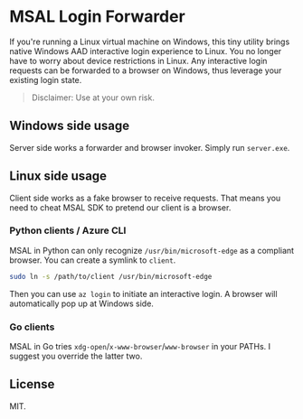 # MSAL Login Forwarder

If you're running a Linux virtual machine on Windows, this tiny utility brings native Windows AAD interactive login experience to Linux.
You no longer have to worry about device restrictions in Linux. Any interactive login requests can be forwarded to a browser on Windows, thus
leverage your existing login state.

> Disclaimer: Use at your own risk.

## Windows side usage

Server side works a forwarder and browser invoker. Simply run `server.exe`.

## Linux side usage

Client side works as a fake browser to receive requests. That means you need to cheat MSAL SDK to pretend our client is a browser.

### Python clients / Azure CLI

MSAL in Python can only recognize `/usr/bin/microsoft-edge` as a compliant browser. You can create a symlink to `client`.

```bash
sudo ln -s /path/to/client /usr/bin/microsoft-edge
```

Then you can use `az login` to initiate an interactive login. A browser will automatically pop up at Windows side.

### Go clients

MSAL in Go tries `xdg-open`/`x-www-browser`/`www-browser` in your PATHs. I suggest you override the latter two.

## License

MIT.
